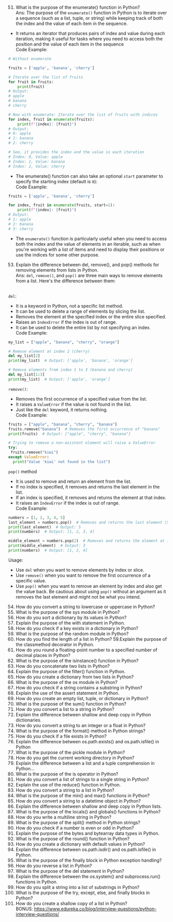 
51. What is the purpose of the enumerate() function in Python?<br>
Ans: The purpose of the ```enumerate()``` function in Python is to iterate over a sequence (such as a list, tuple, or string) while keeping track of both the index and the value of each item in the sequence.
* It returns an iterator that produces pairs of index and value during each iteration, making it useful for tasks where you need to access both the position and the value of each item in the sequence<br>
Code Example:
```python
# Without enumerate

fruits = ['apple', 'banana', 'cherry']

# Iterate over the list of fruits
for fruit in fruits:
    print(fruit)
# Output:
# apple
# banana
# cherry

# Now with enumerate: Iterate over the list of fruits with indices
for index, fruit in enumerate(fruits):
    print(f"{index}: {fruit}")
# Output:
# 0: apple
# 1: banana
# 2: cherry

# See, it provides the index and the value in each iteration
# Index: 0, Value: apple
# Index: 1, Value: banana
# Index: 2, Value: cherry
```

* The enumerate() function can also take an optional ```start``` parameter to specify the starting index (default is ```0```):<br>
Code Example:
```python
fruits = ['apple', 'banana', 'cherry']

for index, fruit in enumerate(fruits, start=1):
    print(f"{index}: {fruit}")
# Output:
# 1: apple
# 2: banana
# 3: cherry
```
* The ```enumerate()``` function is particularly useful when you need to access both the index and the value of elements in an iterable, such as when you're working with a list of items and need to display their positions or use the indices for some other purpose.

53. Explain the difference between del, remove(), and pop() methods for removing elements from lists in Python.<br>
Ans: ```del```, ```remove()```, and ```pop()``` are three main ways to remove elements from a list. Here's the difference between them:<br><br>

```del```:
* It is a keyword in Python, not a specific list method.
* It can be used to delete a range of elements by slicing the list.
* Removes the element at the specified index or the entire slice specified.
* Raises an ```IndexError``` if the index is out of range.
* It can be used to delete the entire list by not specifying an index.<br>
Code Example:
```python
my_list = ["apple", "banana", "cherry", "orange"]

# Remove element at index 2 (cherry)
del my_list[2]
print(my_list)  # Output: ['apple', 'banana', 'orange']

# Remove elements from index 1 to 3 (banana and cherry)
del my_list[1:3]
print(my_list)  # Output: ['apple', 'orange']

```

```remove()```:
* Removes the first occurrence of a specified value from the list.
* It raises a ```ValueError``` if the value is not found in the list.
* Just like the ```del``` keyword, it returns nothing.<br>
Code Example:
```python
fruits = ["apple", "banana", "cherry", "banana"]
fruits.remove("banana")  # Removes the first occurrence of "banana"
print(fruits)  # Output: ["apple", "cherry", "banana"]

# Trying to remove a non-existent element will raise a ValueError
try:
 fruits.remove("kiwi")
except ValueError:
  print("Value 'kiwi' not found in the list")
```

```pop()``` method
* It is used to remove and return an element from the list.
* If no index is specified, it removes and returns the last element in the list.
* If an index is specified, it removes and returns the element at that index.
* It raises an ```IndexError``` if the index is out of range.<br>
Code Example:
```python
numbers = [1, 2, 3, 4, 5]
last_element = numbers.pop()  # Removes and returns the last element (5)
print(last_element)  # Output: 5
print(numbers)  # Output: [1, 2, 3, 4]

middle_element = numbers.pop(2)  # Removes and returns the element at index 2 (3)
print(middle_element)  # Output: 3
print(numbers)  # Output: [1, 2, 4]
```
Usage:
* Use ```del``` when you want to remove elements by index or slice.
* Use ```remove()``` when you want to remove the first occurrence of a specific value.
* Use ```pop()``` when you want to remove an element by index and also get the value back. Be cautious about using ```pop()``` without an argument as it removes the last element and might not be what you intend.

54. How do you convert a string to lowercase or uppercase in Python?
55. What is the purpose of the sys module in Python?
56. How do you sort a dictionary by its values in Python?
57. Explain the purpose of the with statement in Python.
58. How do you check if a key exists in a dictionary in Python?
59. What is the purpose of the random module in Python?
60. How do you find the length of a list in Python?
59.Explain the purpose of the classmethod decorator in Python.
61. How do you round a floating-point number to a specified number of decimal places in Python?
62. What is the purpose of the isinstance() function in Python?
63. How do you concatenate two lists in Python?
64. Explain the purpose of the filter() function in Python.
65. How do you create a dictionary from two lists in Python?
66. What is the purpose of the os module in Python?
67. How do you check if a string contains a substring in Python?
68. Explain the use of the assert statement in Python.
69. How do you create an empty list, tuple, or dictionary in Python?
70. What is the purpose of the sum() function in Python?
71. How do you convert a list to a string in Python?
72. Explain the difference between shallow and deep copy in Python dictionaries.
73. How do you convert a string to an integer or a float in Python?
74. What is the purpose of the format() method in Python strings?
75. How do you check if a file exists in Python?
76. Explain the difference between os.path.exists() and os.path.isfile() in Python
77. What is the purpose of the pickle module in Python?
78. How do you get the current working directory in Python?
79. Explain the difference between a list and a tuple comprehension in Python…
80. What is the purpose of the is operator in Python?
81. How do you convert a list of strings to a single string in Python?
82. Explain the use of the reduce() function in Python.
83. How do you convert a string to a list in Python?
84. What is the purpose of the min() and max() functions in Python?
85. How do you convert a string to a datetime object in Python?
86. Explain the difference between shallow and deep copy in Python lists.
87. What is the purpose of the locals() and globals() functions in Python?
88. How do you write a multiline string in Python?
89. What is the purpose of the split() method in Python strings?
90. How do you check if a number is even or odd in Python?
91. Explain the purpose of the bytes and bytearray data types in Python.
92. What is the purpose of the round() function in Python?
93. How do you create a dictionary with default values in Python?
94. Explain the difference between os.path.isdir() and os.path.isfile() in Python.
95. What is the purpose of the finally block in Python exception handling?
96. How do you reverse a list in Python?
97. What is the purpose of the del statement in Python?
98. Explain the difference between the os.system() and subprocess.run() functions in Python.
99. How do you split a string into a list of substrings in Python?
100. What is the purpose of the try, except, else, and finally blocks in Python?
101. How do you create a shallow copy of a list in Python?<br>
BONUS: https://www.edureka.co/blog/interview-questions/python-interview-questions/
